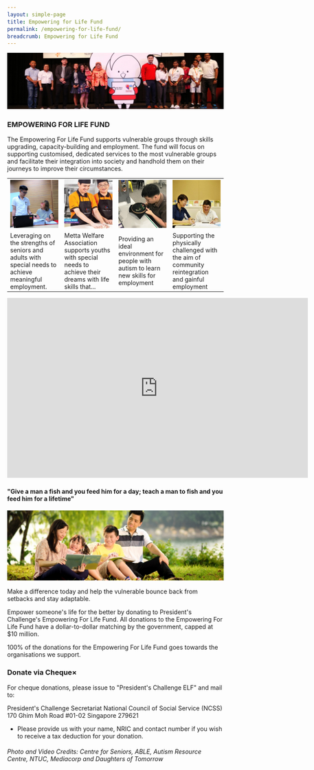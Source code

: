 ```yaml
---
layout: simple-page
title: Empowering for Life Fund
permalink: /empowering-for-life-fund/
breadcrumb: Empowering for Life Fund
---
```


![ELF Banner](/images/ELF-banner.jpg "Empowering for Life Fund Banner")

### EMPOWERING FOR LIFE FUND

The Empowering For Life Fund supports vulnerable groups through skills upgrading, capacity-building and employment. The fund will focus on supporting customised, dedicated services to the most vulnerable groups and facilitate their integration into society and handhold them on their journeys to improve their circumstances.

<table>
  <tr>
     <td width="25%">
       <img src="/images/Ctr-for-seniors-(nm).jpg" alt="Centre for Seniors" />
     </td>
     <td width="25%">
       <img src="/images/HengShen-Apprenticebaker-HR.jpg" alt="Metta" />
     </td>
     <td width="25%">
       <img src="/images/Jeremy-ARC.jpg" alt="Autism Resource Centre" />
     </td>
     <td width="25%">
        <img src="/images/ABLE-(Square)-(nm).jpg" alt="ABLE" />
     </td>
  </tr>
  <tr>
     <td>
       Leveraging on the strengths of seniors and adults with special needs to achieve meaningful employment.
     </td>
     <td>
       Metta Welfare Association supports youths with special needs to achieve their dreams with life skills that...
     </td>
     <td>
       Providing an ideal environment for people with autism to learn new skills for employment
     </td>
     <td>
        Supporting the physically challenged with the aim of community reintegration and gainful employment
     </td>
  </tr>
</table>

<iframe width="700" height="419" src="https://www.youtube.com/embed/OmLc8SvR_dc" frameborder="0" allow="autoplay; encrypted-media" allowfullscreen></iframe>

#### "Give a man a fish and you feed him for a day; teach a man to fish and you feed him for a lifetime"

[![Donate Banner](/images/Family-1230-x-400.jpg "Donate Banner")](https://www.giving.sg/president-s-challenge/empower)

Make a difference today and help the vulnerable bounce back from setbacks and stay adaptable.  

Empower someone's life for the better by donating to President's Challenge's Empowering For Life Fund.  All donations to the Empowering For Life Fund have a dollar-to-dollar matching by the government, capped at $10 million.

100% of the donations for the Empowering For Life Fund goes towards the organisations we support.



### Donate via Cheque×
For cheque donations, please issue to "President's Challenge ELF" and mail to:

President's Challenge Secretariat
National Council of Social Service (NCSS)
170 Ghim Moh Road #01-02
Singapore 279621
 
* Please provide us with your name, NRIC and contact number if you wish to receive a tax deduction for your donation.


###### Photo and Video Credits: *Centre for Seniors, ABLE, Autism Resource Centre, NTUC, Mediacorp and Daughters of Tomorrow*
